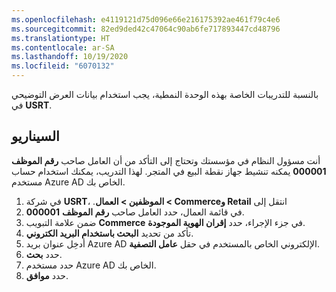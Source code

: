 ```yaml
---
ms.openlocfilehash: e4119121d75d096e66e216175392ae461f79c4e6
ms.sourcegitcommit: 82ed9ded42c47064c90ab6fe717893447cd48796
ms.translationtype: HT
ms.contentlocale: ar-SA
ms.lasthandoff: 10/19/2020
ms.locfileid: "6070132"
---
```

بالنسبة للتدريبات الخاصة بهذه الوحدة النمطية، يجب استخدام بيانات العرض التوضيحي في **USRT**.

## <a name="scenario"></a>السيناريو
أنت مسؤول النظام في مؤسستك وتحتاج إلى التأكد من أن العامل صاحب **رقم الموظف 000001** يمكنه تنشيط جهاز نقطة البيع في المتجر. لهذا التدريب، يمكنك استخدام حساب مستخدم Azure AD الخاص بك.

1. في شركة **USRT**، انتقل إلى **‬‏‫Retail وCommerce > الموظفين > العمال**.
2. في قائمة العمال، حدد العامل صاحب **رقم الموظف** **000001**.
3. ضمن علامة التبويب **Commerce** في جزء الإجراء، حدد **إقران الهوية الموجودة**.
4. تأكد من تحديد **البحث باستخدام البريد الكتروني**.
5. أدخِل عنوان بريد Azure AD الإلكتروني الخاص بالمستخدم في حقل **عامل التصفية**. 
6. حدد **بحث**.
7. حدد مستخدم Azure AD الخاص بك.
8. حدد **موافق**.

